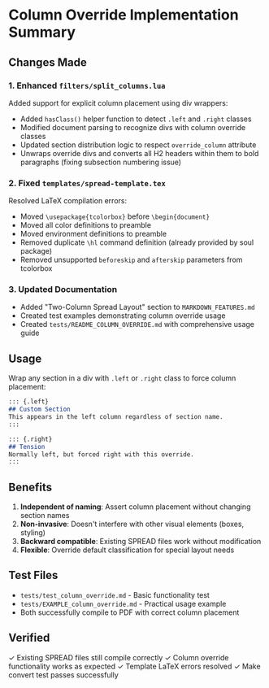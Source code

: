 # Column Override Implementation Summary

## Changes Made

### 1. Enhanced `filters/split_columns.lua`
Added support for explicit column placement using div wrappers:
- Added `hasClass()` helper function to detect `.left` and `.right` classes
- Modified document parsing to recognize divs with column override classes
- Updated section distribution logic to respect `override_column` attribute
- Unwraps override divs and converts all H2 headers within them to bold paragraphs (fixing subsection numbering issue)

### 2. Fixed `templates/spread-template.tex`
Resolved LaTeX compilation errors:
- Moved `\usepackage{tcolorbox}` before `\begin{document}`
- Moved all color definitions to preamble
- Moved environment definitions to preamble
- Removed duplicate `\hl` command definition (already provided by soul package)
- Removed unsupported `beforeskip` and `afterskip` parameters from tcolorbox

### 3. Updated Documentation
- Added "Two-Column Spread Layout" section to `MARKDOWN_FEATURES.md`
- Created test examples demonstrating column override usage
- Created `tests/README_COLUMN_OVERRIDE.md` with comprehensive usage guide

## Usage

Wrap any section in a div with `.left` or `.right` class to force column placement:

```markdown
::: {.left}
## Custom Section
This appears in the left column regardless of section name.
:::

::: {.right}
## Tension
Normally left, but forced right with this override.
:::
```

## Benefits

1. **Independent of naming**: Assert column placement without changing section names
2. **Non-invasive**: Doesn't interfere with other visual elements (boxes, styling)
3. **Backward compatible**: Existing SPREAD files work without modification
4. **Flexible**: Override default classification for special layout needs

## Test Files

- `tests/test_column_override.md` - Basic functionality test
- `tests/EXAMPLE_column_override.md` - Practical usage example
- Both successfully compile to PDF with correct column placement

## Verified

✓ Existing SPREAD files still compile correctly
✓ Column override functionality works as expected
✓ Template LaTeX errors resolved
✓ Make convert test passes successfully
